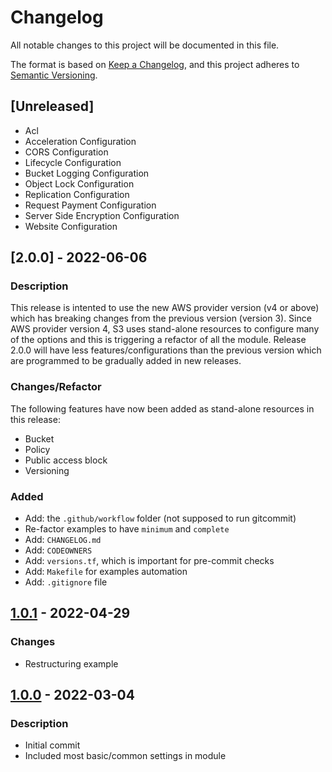 # Changelog
All notable changes to this project will be documented in this file.

The format is based on [Keep a Changelog](https://keepachangelog.com/en/1.0.0/),
and this project adheres to [Semantic Versioning](https://semver.org/spec/v2.0.0.html).

## [Unreleased]
- Acl
- Acceleration Configuration
- CORS Configuration
- Lifecycle Configuration
- Bucket Logging Configuration
- Object Lock Configuration
- Replication Configuration
- Request Payment Configuration
- Server Side Encryption Configuration
- Website Configuration

## [2.0.0]  - 2022-06-06
### Description
This release is intented to use the new AWS provider version (v4 or above) which has breaking changes from the previous version (version 3).
Since AWS provider version 4, S3 uses stand-alone resources to configure many of the options and this is triggering a refactor of all the module. Release 2.0.0 will have less features/configurations than the previous version which are programmed to be gradually added in new releases.

### Changes/Refactor
The following features have now been added as stand-alone resources in this release:
- Bucket
- Policy
- Public access block
- Versioning

### Added
- Add: the `.github/workflow` folder (not supposed to run gitcommit)
- Re-factor examples to have `minimum` and `complete`
- Add: `CHANGELOG.md`
- Add: `CODEOWNERS`
- Add: `versions.tf`, which is important for pre-commit checks
- Add: `Makefile` for examples automation
- Add: `.gitignore` file

## [1.0.1] - 2022-04-29
### Changes
- Restructuring example

[1.0.1]: https://github.com/boldlink/terraform-aws-s3/releases/tag/1.0.1

## [1.0.0] - 2022-03-04
### Description
- Initial commit
- Included most basic/common settings in module


[1.0.0]: https://github.com/boldlink/terraform-aws-s3/releases/tag/1.0.0

